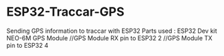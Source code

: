 # ESP32-Traccar-GPS
Sending GPS information to traccar with ESP32
Parts used :
ESP32 Dev kit
NEO-6M GPS Module 
//GPS Module RX pin to ESP32 2
//GPS Module TX pin to ESP32 4
